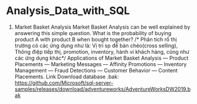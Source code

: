 # Analysis_Data_with_SQL
1. Market Basket Analysis 
Market Basket Analysis can be well explained by answering this simple question. What is the probability of buying product A with product B when bought together? 
/* Phân tích rổ thị trường có các ứng dụng như là: Vị trí sp để bán chéo(cross selling), Thông điệp tiếp thị, promotion, inventory, hành vi khách hàng, cũng như các ứng dụng khác*/ 
Applications of Market Basket Analysis — Product Placements — Marketing Messages — Affinity Promotions — Inventory Management — Fraud Detections — Customer Behavior — Content Placements.
Link Download database .bak: https://github.com/Microsoft/sql-server-samples/releases/download/adventureworks/AdventureWorksDW2019.bak
